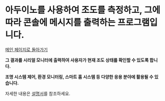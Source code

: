 # 아두이노를 사용하여 조도를 측정하고, 그에 따라 콘솔에 메시지를 출력하는 프로그램입니다.
[메인 페이지로 돌아가기](https://github.com/jaeyong0311?tab=repositories)

**그 결과를 시리얼 모니터에 출력하여 사용자가 현재 조도 상태를 확인할 수 있도록 합니다.**

**조명 시스템 제어, 환경 모니터링, 스마트 홈 시스템 등 다양한 응용 분야에 활용될 수 있습니다.**

자세한 내용은 [설명서](https://github.com/jaeyong0311/illuminance-output/commit/1973410ce01974064ec4a9e40db986f498615ee8)를 참조하세요.

